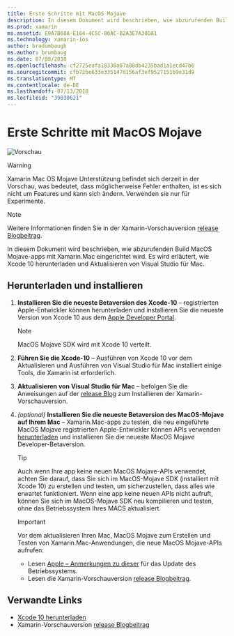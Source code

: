 ```yaml
---
title: Erste Schritte mit MacOS Mojave
description: In diesem Dokument wird beschrieben, wie abzurufenden Build MacOS Mojave-apps mit Xamarin.Mac eingerichtet wird. Es wird erläutert, wie Xcode 10 herunterladen und Aktualisieren von Visual Studio für Mac.
ms.prod: xamarin
ms.assetid: E9A7B68A-E164-4C5C-86AC-B2A3E7A30DA1
ms.technology: xamarin-ios
author: bradumbaugh
ms.author: brumbaug
ms.date: 07/08/2018
ms.openlocfilehash: cf2725eafa18330a07a08db4235bad1a1ecd47b6
ms.sourcegitcommit: cfb72be633e335147d156af3ef9527151b9e31d9
ms.translationtype: MT
ms.contentlocale: de-DE
ms.lasthandoff: 07/13/2018
ms.locfileid: "39030621"
---
```

# <a name="getting-started-with-macos-mojave"></a>Erste Schritte mit MacOS Mojave

![Vorschau](~/media/shared/preview.png)

> [!WARNING]
> Xamarin Mac OS Mojave Unterstützung befindet sich derzeit in der Vorschau, was bedeutet, dass möglicherweise Fehler enthalten, ist es sich nicht um Features und kann sich ändern.
> Verwenden sie nur für Experimente.

> [!NOTE]
> Weitere Informationen finden Sie in der Xamarin-Vorschauversion [release Blogbeitrag](https://releases.xamarin.com/preview-release-xcode-10-beta-3/).

In diesem Dokument wird beschrieben, wie abzurufenden Build MacOS Mojave-apps mit Xamarin.Mac eingerichtet wird. Es wird erläutert, wie Xcode 10 herunterladen und Aktualisieren von Visual Studio für Mac.

## <a name="download-and-install"></a>Herunterladen und installieren

1. **Installieren Sie die neueste Betaversion des Xcode-10** – registrierten Apple-Entwickler können herunterladen und installieren Sie die neueste Version von Xcode 10 aus dem [Apple Developer Portal](https://developer.apple.com/download/).

   > [!NOTE]
   > MacOS Mojave SDK wird mit Xcode 10 verteilt.

2. **Führen Sie die Xcode-10** – Ausführen von Xcode 10 vor dem Aktualisieren und Ausführen von Visual Studio für Mac installiert einige Tools, die Xamarin ist erforderlich.

3. **Aktualisieren von Visual Studio für Mac** – befolgen Sie die Anweisungen auf der [release Blog](https://releases.xamarin.com/preview-release-xcode-10-beta-3/) zum Installieren der Xamarin-Vorschauversion.

4. _(optional)_  **Installieren Sie die neueste Betaversion des MacOS-Mojave auf Ihrem Mac** – Xamarin.Mac-apps zu testen, die neu eingeführte MacOS Mojave registrierten Apple-Entwickler können APIs verwenden [herunterladen](https://developer.apple.com/download/) und installieren Sie die neueste MacOS Mojave Developer-Betaversion.

   > [!TIP]
   > Auch wenn Ihre app keine neuen MacOS Mojave-APIs verwendet, achten Sie darauf, dass Sie sich im MacOS-Mojave SDK (installiert mit Xcode 10) zu erstellen und testen, um sicherzustellen, dass alles wie erwartet funktioniert. Wenn eine app keine neuen APIs nicht aufruft, können Sie sich im MacOS-Mojave SDK neu kompilieren und testen, ohne das Betriebssystem Ihres MACS aktualisiert.

   > [!IMPORTANT]
   > Vor dem aktualisieren Ihren Mac, MacOS Mojave zum Erstellen und Testen von Xamarin.Mac-Anwendungen, die neue MacOS Mojave-APIs aufrufen:
   > - Lesen [Apple – Anmerkungen zu dieser](https://developer.apple.com/download/) für das Update des Betriebssystems.
   > - Lesen die Xamarin-Vorschauversion [release Blogbeitrag](https://releases.xamarin.com/preview-release-xcode-10-beta-3/).

## <a name="related-links"></a>Verwandte Links

- [Xcode 10 herunterladen](https://developer.apple.com/download/)
- Xamarin-Vorschauversion [release Blogbeitrag](https://releases.xamarin.com/preview-release-xcode-10-beta-3/)
